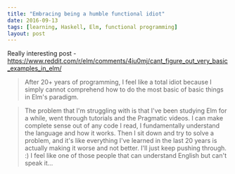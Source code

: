 ```yaml
---
title: "Embracing being a humble functional idiot"
date: 2016-09-13
tags: [learning, Haskell, Elm, functional programming]
layout: post
---
```


Really interesting post - https://www.reddit.com/r/elm/comments/4iu0mj/cant_figure_out_very_basic_examples_in_elm/

> After 20+ years of programming, I feel like a total idiot because I simply cannot comprehend how to do the most basic of basic things in Elm's paradigm.

> The problem that I'm struggling with is that I've been studying Elm for a while, went through tutorials and the Pragmatic videos. I can make complete sense out of any code I read, I fundamentally understand the language and how it works. Then I sit down and try to solve a problem, and it's like everything I've learned in the last 20 years is actually making it worse and not better. I'll just keep pushing through. :) I feel like one of those people that can understand English but can't speak it...
